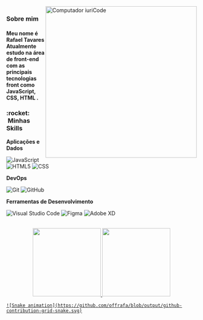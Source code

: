 <img src="https://raw.githubusercontent.com/MicaelliMedeiros/micaellimedeiros/master/image/computer-illustration.png" min-width="400px" max-width="400px" width="400px" align="right" alt="Computador iuriCode">

<h3>Sobre mim</h3>
<h4>Meu nome é <strong>Rafael Tavares</strong> Atualmente estudo na área de front-end com as principais tecnologias front como
  <br> JavaScript, CSS, HTML . </h4>


<h3> :rocket: &nbsp;Minhas Skills </h3>

**Aplicações e Dados**

  
  ![JavaScript](https://img.shields.io/badge/-JavaScript-333333?style=flat&logo=javascript)
  ![HTML5](https://img.shields.io/badge/-HTML5-333333?style=flat&logo=HTML5)
  ![CSS](https://img.shields.io/badge/-CSS-333333?style=flat&logo=CSS3&logoColor=1572B6)
  



**DevOps**

  ![Git](https://img.shields.io/badge/-Git-333333?style=flat&logo=git)
  ![GitHub](https://img.shields.io/badge/-GitHub-333333?style=flat&logo=github)
  

**Ferramentas de Desenvolvimento**

  ![Visual Studio Code](https://img.shields.io/badge/-Visual%20Studio%20Code-333333?style=flat&logo=visual-studio-code&logoColor=007ACC)
  ![Figma](https://img.shields.io/badge/-Figma-333333?style=flat&logo=figma&logoColor=007ACC)
  ![Adobe XD](https://img.shields.io/badge/-Adobe%20XD-333333?style=flat&logo=adobe-xd&logoColor=007ACC)

<br/>


<div align="center">
  <a href="https://github.com/offrafa">
  <img height="180em" src="https://github-readme-stats.vercel.app/api?username=offrafa&show_icons=true&theme=dracula&include_all_commits=true&count_private=true"/>
  <img height="180em" src="https://github-readme-stats.vercel.app/api/top-langs/?username=offrafa&layout=compact&langs_count=7&theme=dracula"/>
</div>
  
  
 
    ![Snake animation](https://github.com/offrafa/blob/output/github-contribution-grid-snake.svg)

  
  
  
  
  
  

